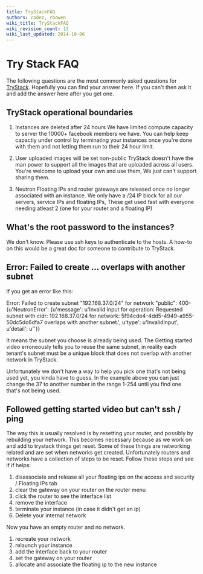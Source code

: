 ```yaml
---
title: TryStackFAQ
authors: radez, rbowen
wiki_title: TryStackFAQ
wiki_revision_count: 13
wiki_last_updated: 2014-10-06
---
```


# Try Stack FAQ

The following questions are the most commonly asked questions for [TryStack](http://trystack.org). Hopefully you can find your answer here. If you can't then ask it and add the answer here after you get one.

## TryStack operational boundaries

1. Instances are deleted after 24 hours
We have limited compute capacity to server the 10000+ facebook members we have. You can help keep capactiy under control by terminating your instances once you're done with them and not letting them run to their 24 hour limit.

2. User uploaded images will be set non-public
TryStack doesn't have the man power to support all the images that are uploaded across all users. You're welcome to upload your own and use them, We just can't support sharing them.

3. Neutron Floating IPs and router gateways are released once no longer associated with an instance.
We only have a /24 IP block for all our servers, service IPs and floating IPs, These get used fast with everyone needing atleast 2 (one for your router and a floating IP)

## What's the root password to the instances?

We don't know. Please use ssh keys to authenticate to the hosts. A how-to on this would be a great doc for someone to contribute to TryStack.

## Error: Failed to create ... overlaps with another subnet

If you get an error like this:

Error: Failed to create subnet "192.168.37.0/24" for network "public": 400-{u'NeutronError': {u'message': u'Invalid input for operation: Requested subnet with cidr: 192.168.37.0/24 for network: 5f94cde4-4dd5-4949-a955-50dc5dc6dfa7 overlaps with another subnet.', u'type': u'InvalidInput', u'detail': u''}}

It means the subnet you choose is already being used. The Getting started video erroneously tells you to reuse the same subnet, in reality each tenant's subnet must be a unique block that does not overlap with another network in TryStack.

Unfortunately we don't have a way to help you pick one that's not being used yet, you kinda have to guess. In the example above you can just change the 37 to another number in the range 1-254 until you find one that's not being used.

## Followed getting started video but can't ssh / ping

The way this is usually resolved is by resetting your router, and possibly by rebuilding your network. This becomes necessary because as we work on and add to trystack things get reset. Some of these things are networking related and are set when networks get created.
 Unfortunately routers and networks have a collection of steps to be reset. Follow these steps and see if if helps:
 1. disassociate and release all your floating ips on the access and security / Floating IPs tab
2. clear the gateway on your router on the router menu
3. click the router to see the interface list
4. remove the interface
5. terminate your instance (in case it didn't get an ip)
6. Delete your internal network

Now you have an empty router and no network.
1. recreate your network
2. relaunch your instance
3. add the interface back to your router
4. set the gateway on your router
5. allocate and associate the floating ip to the new instance
